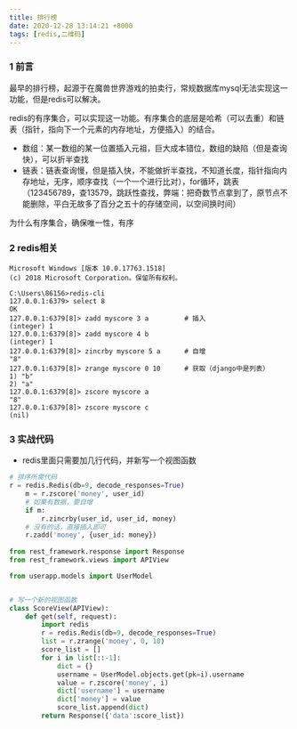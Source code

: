 ```yaml
---
title: 排行榜
date: 2020-12-28 13:14:21 +8000
tags: [redis,二维码]
---
```

### 1 前言

最早的排行榜，起源于在魔兽世界游戏的拍卖行，常规数据库mysql无法实现这一功能，但是redis可以解决。

redis的有序集合，可以实现这一功能。有序集合的底层是哈希（可以去重）和链表（指针，指向下一个元素的内存地址，方便插入）的结合。

* 数组：某一数组的某一位置插入元祖，巨大成本错位，数组的缺陷（但是查询快），可以折半查找
* 链表：链表查询慢，但是插入快，不能做折半查找，不知道长度，指针指向内存地址，无序，顺序查找（一个一个进行比对），for循环，跳表（123456789，查13579，跳跃性查找，弊端：把奇数节点拿到了，原节点不能删除，平白无故多了百分之五十的存储空间，以空间换时间）

为什么有序集合，确保唯一性，有序

### 2 redis相关

```shell
Microsoft Windows [版本 10.0.17763.1518]
(c) 2018 Microsoft Corporation。保留所有权利。

C:\Users\86156>redis-cli
127.0.0.1:6379> select 8
OK
127.0.0.1:6379[8]> zadd myscore 3 a			# 插入
(integer) 1
127.0.0.1:6379[8]> zadd myscore 4 b
(integer) 1
127.0.0.1:6379[8]> zincrby myscore 5 a		# 自增
"8"
127.0.0.1:6379[8]> zrange myscore 0 10		# 获取（django中是列表）
1) "b"
2) "a"
127.0.0.1:6379[8]> zscore myscore a
"8"
127.0.0.1:6379[8]> zscore myscore c
(nil)
```

### 3 实战代码

* redis里面只需要加几行代码，并新写一个视图函数

```python
# 排序所需代码
r = redis.Redis(db=9, decode_responses=True)
    m = r.zscore('money', user_id)
    # 如果有数据，要自增
    if m:
        r.zincrby(user_id, user_id, money)
    # 没有的话，直接插入即可
    r.zadd('money', {user_id: money})
    
from rest_framework.response import Response
from rest_framework.views import APIView

from userapp.models import UserModel


# 写一个新的视图函数
class ScoreView(APIView):
    def get(self, request):
        import redis
        r = redis.Redis(db=9, decode_responses=True)
        list = r.zrange('money', 0, 10)
        score_list = []
        for i in list[::-1]:
            dict = {}
            username = UserModel.objects.get(pk=i).username
            value = r.zscore('money', i)
            dict['username'] = username
            dict['money'] = value
            score_list.append(dict)
        return Response({'data':score_list})    
```

